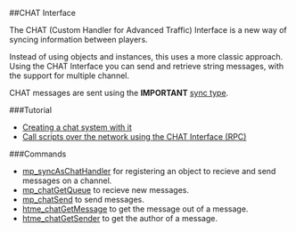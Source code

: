 ##CHAT Interface

The CHAT (Custom Handler for Advanced Traffic) Interface is a new way of syncing information between players.

Instead of using objects and instances, this uses a more classic approach. Using the CHAT Interface you can send and retrieve string messages, with the support for multiple channel.

CHAT messages are sent using the **IMPORTANT** [sync type](concepts/synctypes).

###Tutorial
* [Creating a chat system with it](tutorial/11_chat)
* [Call scripts over the network using the CHAT Interface (RPC)](tutorial/17_rpc)

###Commands
* [mp_syncAsChatHandler](./functions/chat/mp_syncAsChatHandler) for registering an object to recieve and send messages on a channel.
* [mp_chatGetQueue](./functions/chat/mp_chatGetQueue) to recieve new messages.
* [mp_chatSend](./functions/chat/mp_chatSend) to send messages.
* [htme_chatGetMessage](./functions/chat/htme_chatGetMessage) to get the message out of a message.
* [htme_chatGetSender](./functions/chat/htme_chatGetSender) to get the author of a message.
